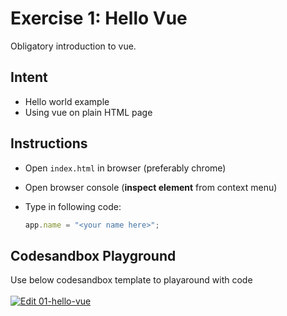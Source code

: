 # Exercise 1: Hello Vue

Obligatory introduction to vue.

## Intent

- Hello world example
- Using vue on plain HTML page

## Instructions

- Open `index.html` in browser (preferably chrome)
- Open browser console (**inspect element** from context menu)
- Type in following code:

  ```js
  app.name = "<your name here>";
  ```

## Codesandbox Playground

Use below codesandbox template to playaround with code \
\
[![Edit 01-hello-vue](https://codesandbox.io/static/img/play-codesandbox.svg)](https://codesandbox.io/s/01-hello-vue-uzhyq?fontsize=14)
